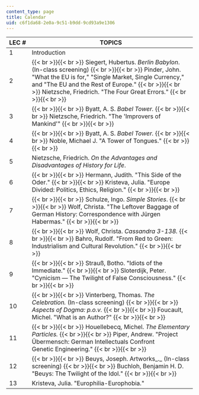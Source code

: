 ```yaml
---
content_type: page
title: Calendar
uid: c6f1da68-2e0a-9c51-b9dd-9cd93a9e1306
---
```


| LEC # | TOPICS |
| --- | --- |
| 1 | Introduction |
| 2 |  {{< br >}}{{< br >}} Siegert, Hubertus. _Berlin Babylon_. (In-class screening) {{< br >}}{{< br >}} Pinder, John. "What the EU is for," "Single Market, Single Currency," and "The EU and the Rest of Europe." {{< br >}}{{< br >}} Nietzsche, Friedrich. "The Four Great Errors." {{< br >}}{{< br >}}  |
| 3 |  {{< br >}}{{< br >}} Byatt, A. S. _Babel Tower._ {{< br >}}{{< br >}} Nietzsche, Friedrich. "The 'Improvers of Mankind'" {{< br >}}{{< br >}}  |
| 4 |  {{< br >}}{{< br >}} Byatt, A. S. _Babel Tower._ {{< br >}}{{< br >}} Noble, Michael J. "A Tower of Tongues." {{< br >}}{{< br >}}  |
| 5 | Nietzsche, Friedrich. _On the Advantages and Disadvantages of History for Life_. |
| 6 |  {{< br >}}{{< br >}} Hermann, Judith. "This Side of the Oder." {{< br >}}{{< br >}} Kristeva, Julia. "Europe Divided: Politics, Ethics, Religion." {{< br >}}{{< br >}}  |
| 7 |  {{< br >}}{{< br >}} Schulze, Ingo. _Simple Stories_. {{< br >}}{{< br >}} Wolf, Christa. "The Leftover Baggage of German History: Correspondence with Jürgen Habermas." {{< br >}}{{< br >}}  |
| 8 |  {{< br >}}{{< br >}} Wolf, Christa. _Cassandra 3-138._ {{< br >}}{{< br >}} Bahro, Rudolf. "From Red to Green: Industrialism and Cultural Revolution." {{< br >}}{{< br >}}  |
| 9 |  {{< br >}}{{< br >}} Strauß, Botho. "Idiots of the Immediate." {{< br >}}{{< br >}} Sloterdijk, Peter. "Cynicism — The Twilight of False Consciousness." {{< br >}}{{< br >}}  |
| 10 |  {{< br >}}{{< br >}} Vinterberg, Thomas. _The Celebration._ (In-class screening) {{< br >}}{{< br >}} _Aspects of Dogma: p.o.v._ {{< br >}}{{< br >}} Foucault, Michel. "What is an Author?" {{< br >}}{{< br >}}  |
| 11 |  {{< br >}}{{< br >}} Houellebecq, Michel. _The Elementary Particles._ {{< br >}}{{< br >}} Piper, Andrew. "Project Übermensch: German Intellectuals Confront Genetic Engineering." {{< br >}}{{< br >}}  |
| 12 |  {{< br >}}{{< br >}} Beuys, Joseph. Artworks_._ (In-class screening) {{< br >}}{{< br >}} Buchloh, Benjamin H. D. "Beuys: The Twilight of the Idol." {{< br >}}{{< br >}}  |
| 13 | Kristeva, Julia. "Europhilia-Europhobia."